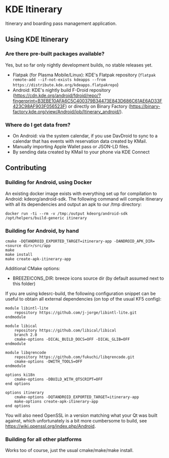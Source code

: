 # KDE Itinerary

Itinerary and boarding pass management application.

## Using KDE Itinerary

### Are there pre-built packages available?

Yes, but so far only nightly development builds, no stable releases yet.

- Flatpak (for Plasma Mobile/Linux): KDE's Flatpak repository (`flatpak remote-add --if-not-exists kdeapps --from https://distribute.kde.org/kdeapps.flatpakrepo`)
- Android: KDE's nightly build F-Droid repository (https://cdn.kde.org/android/fdroid/repo/?fingerprint=B3EBE10AFA6C5C400379B34473E843D686C61AE6AD33F423C98AF903F056523F) or directly on Binary Factory (https://binary-factory.kde.org/view/Android/job/Itinerary_android/).

### Where do I get data from?

- On Android: via the system calendar, if you use DavDroid to sync to a calendar that has
  events with reservation data created by KMail.
- Manually importing Apple Wallet pass or JSON-LD files.
- By sending data created by KMail to your phone via KDE Connect


## Contributing

### Building for Android, using Docker

An existing docker image exists with everything set up for compilation to Android: kdeorg/android-sdk.
The following command will compile itinerary with all its dependencies and output an apk to our /tmp directory:

```
docker run -ti --rm -v /tmp:/output kdeorg/android-sdk /opt/helpers/build-generic itinerary
```

### Building for Android, by hand

```
cmake -DQTANDROID_EXPORTED_TARGET=itinerary-app -DANDROID_APK_DIR=<source dir>/src/app  
make  
make install  
make create-apk-itinerary-app  
```

Additional CMake options:

- BREEZEICONS_DIR: breeze icons source dir (by default assumed next to this folder)

If you are using kdesrc-build, the following configuration snippet can be useful to obtain
all external dependencies (on top of the usual KF5 config):
```
module libintl-lite
    repository https://github.com/j-jorge/libintl-lite.git
endmodule

module libical
    repository https://github.com/libical/libical
    branch 2.0
    cmake-options -DICAL_BUILD_DOCS=OFF -DICAL_GLIB=OFF
endmodule

module libqrencode
    repository https://github.com/fukuchi/libqrencode.git
    cmake-options -DWITH_TOOLS=OFF
endmodule

options ki18n
    cmake-options -DBUILD_WITH_QTSCRIPT=OFF
end options

options itinerary
    cmake-options -DQTANDROID_EXPORTED_TARGET=itinerary-app
    make-options create-apk-itinerary-app
end options
```
You will also need OpenSSL in a version matching what your Qt was built against, which unfortunately
is a bit more cumbersome to build, see https://wiki.openssl.org/index.php/Android.

### Building for all other platforms

Works too of course, just the usual cmake/make/make install.
